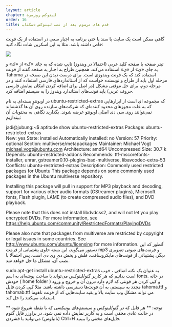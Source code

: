 ```yaml
---
layout: article
chapter: لینوکس روزمره 
order: 16
title: قدم های مرسوم بعد از نصب لینوکس دسکتاپ
---
```



گاهی ممکن است یک سایت یا سند یا حتی برنامه به اجبار سعی در استفاده از یک فونت خاص داشته باشد. مثلا به این اسکرین شات نگاه کنید:

<img src=/images/sina_blog.png>

تیتر صفحه با صفحه کلید عربی (احتمالا در ویندوز) تایپ شده که به جای «ک» از «ك» و به جای «ی» از «ي» استفاده می‌کند. همچنین طراح به اجبار به صفحه گفته از فونت Tahoma استفاده کند که یک فونت ویندوزی است. برای درست دیدن این صفحه در مرحله اول باید از طراح و نویسنده خواست که از استانداردهای فارسی استفاده کنند و در مرحله دوم،‌ برای حل موقتی مشکل (در اصل برای اضافه کردن امکان نمایش فارسی حروف عربی) باید فونت‌های استاندارد ویندوز را به سیستم اضافه کرد.

در اوبونتو بسته‌ای به نام ubuntu-restricted-extras که مجموعه ای است از ابزارهایی که به علت مجوزهای محدود کننده‌ای که شرکت‌های سازنده روی آن ها گذشته‌اند نمی‌توانند روی سی دی اصلی اوبونتو عرضه شوند. بگذارید نگاهی به محتویات آن بیندازیم:

jadi@jubung:~$ aptitude show ubuntu-restricted-extras 
Package: ubuntu-restricted-extras        
New: yes
State: installed
Automatically installed: no
Version: 57
Priority: optional
Section: multiverse/metapackages
Maintainer: Michael Vogt <michael.vogt@ubuntu.com>
Architecture: amd64
Uncompressed Size: 30.7 k
Depends: ubuntu-restricted-addons
Recommends: ttf-mscorefonts-installer, unrar, gstreamer0.10-plugins-bad-multiverse, libavcodec-extra-53
Conflicts: ubuntu-restricted-extras
Description: Commonly used restricted packages for Ubuntu
 This package depends on some commonly used packages in the Ubuntu multiverse repository. 
 
 Installing this package will pull in support for MP3 playback and decoding, support for various other audio formats (GStreamer plugins), Microsoft fonts, Flash plugin,
 LAME (to create compressed audio files), and DVD playback. 
 
 Please note that this does not install libdvdcss2, and will not let you play encrypted DVDs. For more information, see
 https://help.ubuntu.com/community/RestrictedFormats/PlayingDVDs 
 
 Please also note that packages from multiverse are restricted by copyright or legal issues in some countries. See http://www.ubuntu.com/ubuntu/licensing for more
 information.
آنطور که این دستور می‌گوید، این بسته حاوی پشتیبانی از فرمت mp3 و فرمت‌های صوتی تصویری دیگر، پشتیبانی از فونت‌های مایکروسافت، فلش و پخش دی وی دی است. پس احتمالا با نصب آن، مشکل ما حل خواهد شد.

sudo apt-get install ubuntu-restricted-extras
به عنوان یک نکته اضافی ، خوب است بدانیم که هر کاربر گنو/لینوکس می‌تواند با ساخت پوشه‌ای به اسم fonts. در خانه خودش ( home folder ) و کپی کردن هر فونتی که لازم دارد درون آن و خروج و ورود مجدد به سیستم، به آن فونت‌ها دسترسی داشته باشد. مثلا کپی کردن فایل tahoma.ttf و tahomab.ttf می تواند مشکل وب سایت بالا و بقیه سایت‌هایی که از فونت تاهوما استفاده می‌کنند را حل کند.

**توجه: ** هر فایل که در گنو/لینوکس و سیستم‌های یونیکسی که با نقطه شروع شود،‌ در حالت عادی مخفی است و به کاربر نمایش داده نمی شود. در براوزر فایل گنوم (ناتیلوس) می‌توانید با فشردن Ctrl+H فایل‌های مخفی را ببینید.
